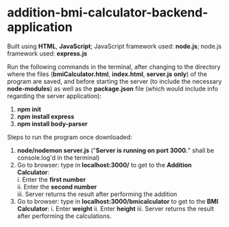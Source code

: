 # addition-bmi-calculator-backend-application

Built using **HTML**, **JavaScript**; JavaScript framework used: **node.js**; node.js framework used: **express.js**

Run the following commands in the terminal, after changing to the directory where the files (**bmiCalculator.html**, **index.html**, **server.js** **only**) of the program are saved, and before starting the server (to include the necessary **node-modules**) as well as the **package.json** file (which would include info regarding the server application):

1. **npm init**
2. **npm install express**
3. **npm install body-parser**

Steps to run the program once downloaded:

1. **node/nodemon server.js** ("**Server is running on port 3000.**" shall be console.log'd in the terminal)
2. Go to browser: type in **localhost:3000/** to get to the **Addition Calculator**:<br>
    i. Enter the **first number**<br>
   ii. Enter the **second number**<br>
  iii. Server returns the result after performing the addition
3. Go to browser: type in **localhost:3000/bmicalculator** to get to the **BMI Calculator**:
    i. Enter **weight**
   ii. Enter **height**
  iii. Server returns the result after performing the calculations.
